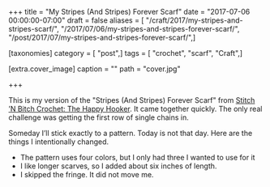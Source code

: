 +++
title = "My Stripes (And Stripes) Forever Scarf"
date = "2017-07-06 00:00:00-07:00"
draft = false
aliases = [ "/craft/2017/my-stripes-and-stripes-scarf/", "/2017/07/06/my-stripes-and-stripes-forever-scarf/", "/post/2017/07/my-stripes-and-stripes-forever-scarf/",]

[taxonomies]
category = [ "post",]
tags = [ "crochet", "scarf", "Craft",]

[extra.cover_image]
caption = ""
path = "cover.jpg"

+++

[Stitch ’N Bitch Crochet: The Happy Hooker]: https://www.goodreads.com/book/show/57512.Stitch_n_Bitch_Crochet

This is my version of the "Stripes (And Stripes) Forever Scarf" from [Stitch ’N
Bitch Crochet: The Happy Hooker][]. It came together quickly. The only real
challenge was getting the first row of single chains in.

Someday I’ll stick exactly to a pattern. Today is not that day. Here are the
things I intentionally changed.

* The pattern uses four colors, but I only had three I wanted to use for it
* I like longer scarves, so I added about six inches of length.
* I skipped the fringe. It did not move me.